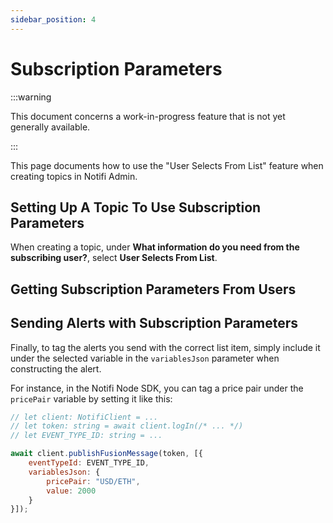 ```yaml
---
sidebar_position: 4
---
```


# Subscription Parameters

:::warning

This document concerns a work-in-progress feature that is not yet generally available.

:::

This page documents how to use the "User Selects From List" feature when creating topics in Notifi Admin.


## Setting Up A Topic To Use Subscription Parameters

<!-- TODO: how to set up the topic with this parameter -->

When creating a topic, under **What information do you need from the subscribing user?**, select
**User Selects From List**.

<!-- TODO: screenshots -->



## Getting Subscription Parameters From Users

<!-- TODO: how to specify the list items in React Card -->

## Sending Alerts with Subscription Parameters

Finally, to tag the alerts you send with the correct list item, simply include it under the selected variable
in the `variablesJson` parameter when constructing the alert.

For instance, in the Notifi Node SDK, you can tag a price pair under the `pricePair` variable
by setting it like this:

```javascript
// let client: NotifiClient = ...
// let token: string = await client.logIn(/* ... */)
// let EVENT_TYPE_ID: string = ...

await client.publishFusionMessage(token, [{
    eventTypeId: EVENT_TYPE_ID,
    variablesJson: {
        pricePair: "USD/ETH",
        value: 2000
    }
}]);
```